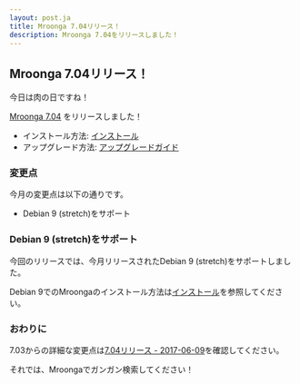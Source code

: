 ```yaml
---
layout: post.ja
title: Mroonga 7.04リリース！
description: Mroonga 7.04をリリースしました！
---
```


## Mroonga 7.04リリース！

今日は肉の日ですね！

[Mroonga 7.04](/ja/docs/news.html#release-7-04) をリリースしました！

  * インストール方法: [インストール](/ja/docs/install.html)
  * アップグレード方法: [アップグレードガイド](/ja/docs/upgrade.html)

### 変更点

今月の変更点は以下の通りです。

  * Debian 9 (stretch)をサポート

### Debian 9 (stretch)をサポート

今回のリリースでは、今月リリースされたDebian 9 (stretch)をサポートしました。

Debian 9でのMroongaのインストール方法は[インストール](/ja/docs/install/debian.html#stretch-mariadb)を参照してください。

### おわりに

7.03からの詳細な変更点は[7.04リリース - 2017-06-09](/ja/docs/news.html#release-7-04)を確認してください。

それでは、Mroongaでガンガン検索してください！

